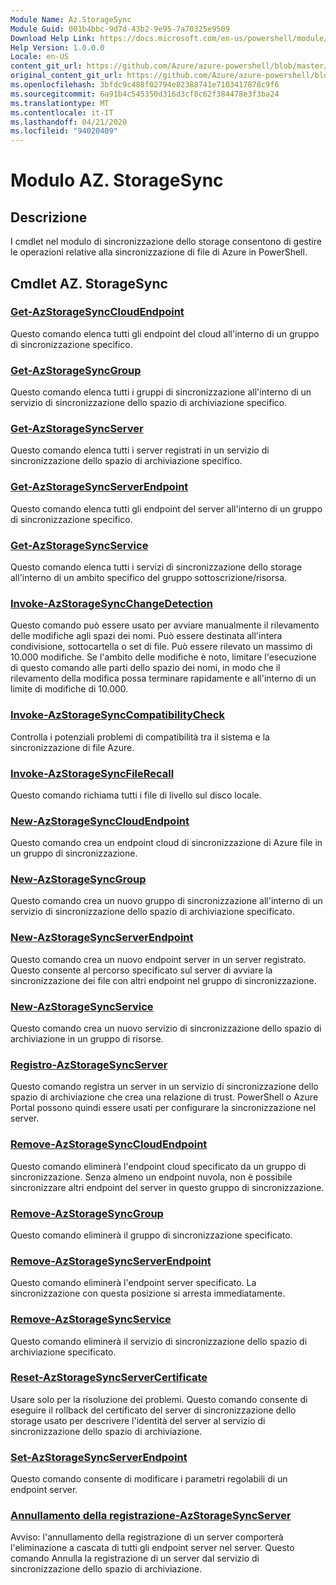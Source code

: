 ```yaml
---
Module Name: Az.StorageSync
Module Guid: 001b4bbc-9d7d-43b2-9e95-7a70325e9509
Download Help Link: https://docs.microsoft.com/en-us/powershell/module/az.storagesync
Help Version: 1.0.0.0
Locale: en-US
content_git_url: https://github.com/Azure/azure-powershell/blob/master/src/StorageSync/StorageSync/help/Az.StorageSync.md
original_content_git_url: https://github.com/Azure/azure-powershell/blob/master/src/StorageSync/StorageSync/help/Az.StorageSync.md
ms.openlocfilehash: 3bfdc9c488f02794e82388741e7103417878c9f6
ms.sourcegitcommit: 6a91b4c545350d316d3cf8c62f384478e3f3ba24
ms.translationtype: MT
ms.contentlocale: it-IT
ms.lasthandoff: 04/21/2020
ms.locfileid: "94020409"
---
```

# Modulo AZ. StorageSync
## Descrizione
I cmdlet nel modulo di sincronizzazione dello storage consentono di gestire le operazioni relative alla sincronizzazione di file di Azure in PowerShell.

## Cmdlet AZ. StorageSync
### [Get-AzStorageSyncCloudEndpoint](Get-AzStorageSyncCloudEndpoint.md)
Questo comando elenca tutti gli endpoint del cloud all'interno di un gruppo di sincronizzazione specifico.

### [Get-AzStorageSyncGroup](Get-AzStorageSyncGroup.md)
Questo comando elenca tutti i gruppi di sincronizzazione all'interno di un servizio di sincronizzazione dello spazio di archiviazione specifico.

### [Get-AzStorageSyncServer](Get-AzStorageSyncServer.md)
Questo comando elenca tutti i server registrati in un servizio di sincronizzazione dello spazio di archiviazione specifico.

### [Get-AzStorageSyncServerEndpoint](Get-AzStorageSyncServerEndpoint.md)
Questo comando elenca tutti gli endpoint del server all'interno di un gruppo di sincronizzazione specifico.

### [Get-AzStorageSyncService](Get-AzStorageSyncService.md)
Questo comando elenca tutti i servizi di sincronizzazione dello storage all'interno di un ambito specifico del gruppo sottoscrizione/risorsa.

### [Invoke-AzStorageSyncChangeDetection](Invoke-AzStorageSyncChangeDetection.md)
Questo comando può essere usato per avviare manualmente il rilevamento delle modifiche agli spazi dei nomi. Può essere destinata all'intera condivisione, sottocartella o set di file. Può essere rilevato un massimo di 10.000 modifiche. Se l'ambito delle modifiche è noto, limitare l'esecuzione di questo comando alle parti dello spazio dei nomi, in modo che il rilevamento della modifica possa terminare rapidamente e all'interno di un limite di modifiche di 10.000.

### [Invoke-AzStorageSyncCompatibilityCheck](Invoke-AzStorageSyncCompatibilityCheck.md)
Controlla i potenziali problemi di compatibilità tra il sistema e la sincronizzazione di file Azure.

### [Invoke-AzStorageSyncFileRecall](Invoke-AzStorageSyncFileRecall.md)
Questo comando richiama tutti i file di livello sul disco locale.

### [New-AzStorageSyncCloudEndpoint](New-AzStorageSyncCloudEndpoint.md)
Questo comando crea un endpoint cloud di sincronizzazione di Azure file in un gruppo di sincronizzazione.

### [New-AzStorageSyncGroup](New-AzStorageSyncGroup.md)
Questo comando crea un nuovo gruppo di sincronizzazione all'interno di un servizio di sincronizzazione dello spazio di archiviazione specificato.

### [New-AzStorageSyncServerEndpoint](New-AzStorageSyncServerEndpoint.md)
Questo comando crea un nuovo endpoint server in un server registrato. Questo consente al percorso specificato sul server di avviare la sincronizzazione dei file con altri endpoint nel gruppo di sincronizzazione.

### [New-AzStorageSyncService](New-AzStorageSyncService.md)
Questo comando crea un nuovo servizio di sincronizzazione dello spazio di archiviazione in un gruppo di risorse.

### [Registro-AzStorageSyncServer](Register-AzStorageSyncServer.md)
Questo comando registra un server in un servizio di sincronizzazione dello spazio di archiviazione che crea una relazione di trust. PowerShell o Azure Portal possono quindi essere usati per configurare la sincronizzazione nel server.

### [Remove-AzStorageSyncCloudEndpoint](Remove-AzStorageSyncCloudEndpoint.md)
Questo comando eliminerà l'endpoint cloud specificato da un gruppo di sincronizzazione. Senza almeno un endpoint nuvola, non è possibile sincronizzare altri endpoint del server in questo gruppo di sincronizzazione.

### [Remove-AzStorageSyncGroup](Remove-AzStorageSyncGroup.md)
Questo comando eliminerà il gruppo di sincronizzazione specificato.

### [Remove-AzStorageSyncServerEndpoint](Remove-AzStorageSyncServerEndpoint.md)
Questo comando eliminerà l'endpoint server specificato. La sincronizzazione con questa posizione si arresta immediatamente.

### [Remove-AzStorageSyncService](Remove-AzStorageSyncService.md)
Questo comando eliminerà il servizio di sincronizzazione dello spazio di archiviazione specificato.

### [Reset-AzStorageSyncServerCertificate](Reset-AzStorageSyncServerCertificate.md)
Usare solo per la risoluzione dei problemi. Questo comando consente di eseguire il rollback del certificato del server di sincronizzazione dello storage usato per descrivere l'identità del server al servizio di sincronizzazione dello spazio di archiviazione.

### [Set-AzStorageSyncServerEndpoint](Set-AzStorageSyncServerEndpoint.md)
Questo comando consente di modificare i parametri regolabili di un endpoint server.

### [Annullamento della registrazione-AzStorageSyncServer](Unregister-AzStorageSyncServer.md)
Avviso: l'annullamento della registrazione di un server comporterà l'eliminazione a cascata di tutti gli endpoint server nel server. Questo comando Annulla la registrazione di un server dal servizio di sincronizzazione dello spazio di archiviazione.

